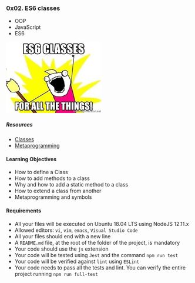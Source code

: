 ### 0x02. ES6 classes
* OOP
* JavaScript
* ES6

![Alt text](image.png)

##### Resources
* [Classes](https://developer.mozilla.org/en-US/docs/Web/JavaScript/Reference/Classes)
* [Metaprogramming](https://www.keithcirkel.co.uk/metaprogramming-in-es6-symbols/#symbolspecies)

#### Learning Objectives

* How to define a Class
* How to add methods to a class
* Why and how to add a static method to a class
* How to extend a class from another
* Metaprogramming and symbols

#### Requirements
* All your files will be executed on Ubuntu 18.04 LTS using NodeJS 12.11.x
* Allowed editors: `vi`, `vim`, `emacs`, `Visual Studio Code`
* All your files should end with a new line
* A `README.md` file, at the root of the folder of the project, is mandatory
* Your code should use the `js` extension
* Your code will be tested using `Jest` and the command `npm run test`
* Your code will be verified against `lint` using `ESLint`
* Your code needs to pass all the tests and lint. You can verify the entire project running `npm run full-test`

